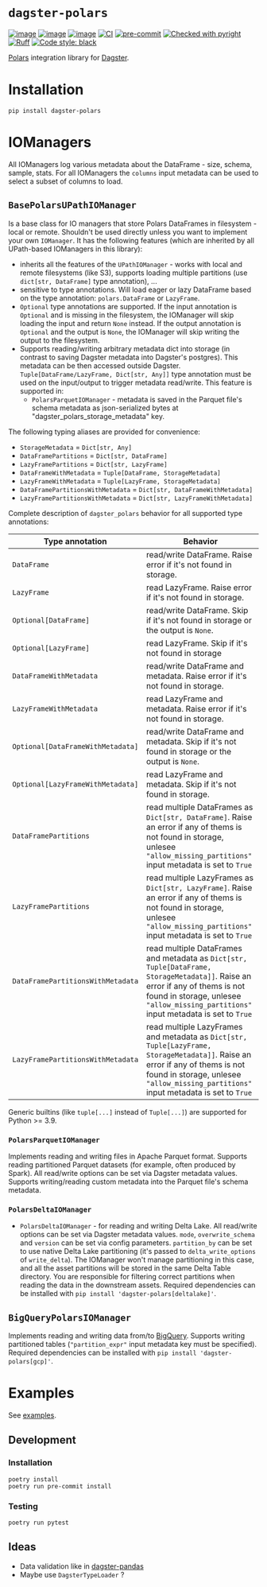 

# `dagster-polars`

[![image](https://img.shields.io/pypi/v/dagster-polars.svg)](https://pypi.python.org/pypi/dagster-polars)
[![image](https://img.shields.io/pypi/l/dagster-polars.svg)](https://pypi.python.org/pypi/dagster-polars)
[![image](https://img.shields.io/pypi/pyversions/dagster-polars.svg)](https://pypi.python.org/pypi/dagster-polars)
[![CI](https://github.com/danielgafni/dagster-polars/actions/workflows/ci.yml/badge.svg)](https://github.com/danielgafni/dagster-polars/actions/workflows/ci.yml)
[![pre-commit](https://img.shields.io/badge/pre--commit-enabled-brightgreen?logo=pre-commit&logoColor=white)](https://github.com/pre-commit/pre-commit)
[![Checked with pyright](https://microsoft.github.io/pyright/img/pyright_badge.svg)](https://microsoft.github.io/pyright/)
[![Ruff](https://img.shields.io/endpoint?url=https://raw.githubusercontent.com/astral-sh/ruff/main/assets/badge/v2.json)](https://github.com/astral-sh/ruff)
[![Code style: black](https://img.shields.io/badge/code%20style-black-000000.svg)](https://github.com/psf/black)


[Polars](https://github.com/pola-rs/polars) integration library for [Dagster](https://github.com/dagster-io/dagster).

# Installation

```shell
pip install dagster-polars
```

# IOManagers

All IOManagers log various metadata about the DataFrame - size, schema, sample, stats.
For all IOManagers the `columns` input metadata can be used to select a subset of columns to load.

## `BasePolarsUPathIOManager`

Is a base class for IO managers that store Polars DataFrames in filesystem - local or remote. Shouldn't be used directly unless you want to implement your own `IOManager`. It has the following features (which are inherited by all UPath-based IOManagers in this library):

- inherits all the features of the `UPathIOManager` - works with local and remote filesystems (like S3),
    supports loading multiple partitions (use `dict[str, DataFrame]` type annotation), ...
- sensitive to type annotations. Will load eager or lazy DataFrame based on the type annotation: `polars.DataFrame` or `LazyFrame`.
- `Optional` type annotations are supported. If the input annotation is `Optional` and is missing in the filesystem, the IOManager will skip loading the input and return `None` instead. If the output annotation is `Optional` and the output is `None`, the IOManager will skip writing the output to the filesystem.
- Supports reading/writing arbitrary metadata dict into storage (in contrast to saving Dagster metadata into Dagster's postgres). This metadata can be then accessed outside Dagster. `Tuple[DataFrame/LazyFrame, Dict[str, Any]]` type annotation must be used on the input/output to trigger metadata read/write. This feature is supported in:
  - `PolarsParquetIOManager` - metadata is saved in the Parquet file's schema metadata as json-serialized bytes at "dagster_polars_storage_metadata" key.

The following typing aliases are provided for convenience:
 - `StorageMetadata` = `Dict[str, Any]`
 - `DataFramePartitions` = `Dict[str, DataFrame]`
 - `LazyFramePartitions` = `Dict[str, LazyFrame]`
 - `DataFrameWithMetadata` = `Tuple[DataFrame, StorageMetadata]`
 - `LazyFrameWithMetadata` = `Tuple[LazyFrame, StorageMetadata]`
 - `DataFramePartitionsWithMetadata` = `Dict[str, DataFrameWithMetadata]`
 - `LazyFramePartitionsWithMetadata` = `Dict[str, LazyFrameWithMetadata]`

Complete description of `dagster_polars` behavior for all supported type annotations:

| Type annotation | Behavior                                                                                                                                                                                                              |
| --- |-----------------------------------------------------------------------------------------------------------------------------------------------------------------------------------------------------------------------|
| `DataFrame` | read/write DataFrame. Raise error if it's not found in storage.                                                                                                                                                       |
| `LazyFrame` | read LazyFrame. Raise error if it's not found in storage.                                                                                                                                                             |
| `Optional[DataFrame]` | read/write DataFrame. Skip if it's not found in storage or the output is `None`.                                                                                                                                      |
| `Optional[LazyFrame]` | read LazyFrame. Skip if it's not found in storage                                                                                                                                                                     |
| `DataFrameWithMetadata` | read/write DataFrame and metadata. Raise error if it's not found in storage.                                                                                                                                          |
| `LazyFrameWithMetadata` | read LazyFrame and metadata. Raise error if it's not found in storage.                                                                                                                                                |
| `Optional[DataFrameWithMetadata]` | read/write DataFrame and metadata. Skip if it's not found in storage or the output is `None`.                                                                                                                         |
| `Optional[LazyFrameWithMetadata]` | read LazyFrame and metadata. Skip if it's not found in storage.                                                                                                                                                       |
| `DataFramePartitions` | read multiple DataFrames as `Dict[str, DataFrame]`. Raise an error if any of thems is not found in storage, unlesee `"allow_missing_partitions"` input metadata is set to `True`                                      |
| `LazyFramePartitions` | read multiple LazyFrames as `Dict[str, LazyFrame]`. Raise an error if any of thems is not found in storage, unlesee `"allow_missing_partitions"` input metadata is set to `True`                                      |
| `DataFramePartitionsWithMetadata` | read multiple DataFrames and metadata as `Dict[str, Tuple[DataFrame, StorageMetadata]]`. Raise an error if any of thems is not found in storage, unlesee `"allow_missing_partitions"` input metadata is set to `True` |
| `LazyFramePartitionsWithMetadata` | read multiple LazyFrames and metadata as `Dict[str, Tuple[LazyFrame, StorageMetadata]]`. Raise an error if any of thems is not found in storage, unlesee `"allow_missing_partitions"` input metadata is set to `True` |

Generic builtins (like `tuple[...]` instead of `Tuple[...]`) are supported for Python >= 3.9.

### `PolarsParquetIOManager`
Implements reading and writing files in Apache Parquet format. Supports reading partitioned Parquet datasets (for example, often produced by Spark). All read/write options can be set via Dagster metadata values. Supports writing/reading custom metadata into the Parquet file's schema metadata.

### `PolarsDeltaIOManager`
- `PolarsDeltaIOManager` - for reading and writing Delta Lake. All read/write options can be set via Dagster metadata values. `mode`, `overwrite_schema` and `version` can be set via config parameters. `partition_by` can be set to use native Delta Lake partitioning (it's passed to `delta_write_options` of `write_delta`). The IOManager won't manage partitioning in this case, and all the asset partitions will be stored in the same Delta Table directory. You are responsible for filtering correct partitions when reading the data in the downstream assets. Required dependencies can be installed with `pip install 'dagster-polars[deltalake]'`.


## `BigQueryPolarsIOManager`
Implements reading and writing data from/to [BigQuery](https://cloud.google.com/bigquery). Supports writing partitioned tables (`"partition_expr"` input metadata key must be specified). Required dependencies can be installed with `pip install 'dagster-polars[gcp]'`.

# Examples
See [examples](docs/examples.md).

## Development

### Installation
```shell
poetry install
poetry run pre-commit install
```

### Testing
```shell
poetry run pytest
```

## Ideas
 - Data validation like in [dagster-pandas](https://docs.dagster.io/integrations/pandas#validating-pandas-dataframes-with-dagster-types)
 - Maybe use `DagsterTypeLoader` ?
